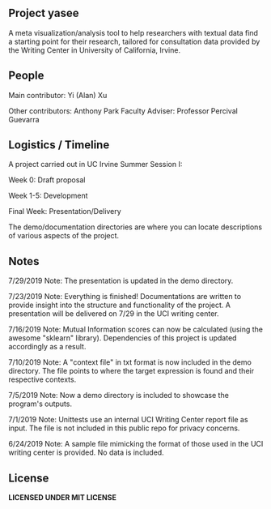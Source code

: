 Project yasee
---
A meta visualization/analysis tool to help researchers with textual data find a starting point for their research, tailored for consultation data
provided by the Writing Center in University of California, Irvine.


People
---
Main contributor: Yi (Alan) Xu

Other contributors: Anthony Park
Faculty Adviser: Professor Percival Guevarra


Logistics / Timeline
---
A project carried out in UC Irvine Summer Session I:

Week 0: Draft proposal

Week 1-5: Development

Final Week: Presentation/Delivery

The demo/documentation directories are where you can locate descriptions of various aspects of the project.



Notes
---
7/29/2019 Note:
The presentation is updated in the demo directory.


7/23/2019 Note:
Everything is finished! Documentations are written to provide insight into the structure and functionality of
the project. A presentation will be delivered on 7/29 in the UCI writing center.


7/16/2019 Note:
Mutual Information scores can now be calculated (using the awesome "sklearn" library). Dependencies of this project is updated accordingly as a result.


7/10/2019 Note:
A "context file" in txt format is now included in the demo directory. The file points to where the target expression is found and their respective contexts.


7/5/2019 Note:
Now a demo directory is included to showcase the program's outputs.


7/1/2019 Note:
Unittests use an internal UCI Writing Center report file as input. The file is not included
in this public repo for privacy concerns. 


6/24/2019 Note:
A sample file mimicking the format of those used in the UCI writing center is provided. 
No data is included.

License
---
**LICENSED UNDER MIT LICENSE**
